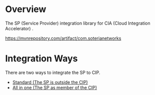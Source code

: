 # Overview

The SP (Service Provider) integration library for CIA (Cloud Integration Accelerator) .

https://mvnrepository.com/artifact/com.soterianetworks

# Integration Ways

There are two ways to integrate the SP to CIP.

* [Standard (The SP is outside the CIP)](./STD.md) 
* [All in one (The SP as member of the CIP)](./ALLINONE.md)

